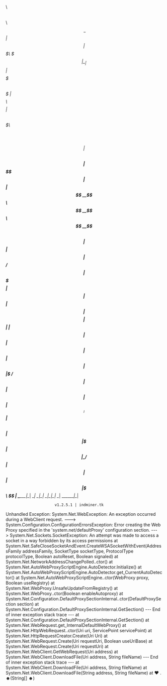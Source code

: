 
   $$$$$$\                 $$\ $$\      $$\ $$\
  \_$$  _|                $$ |$$$\    $$$ |\__|
     $$ |  $$$$$$$\   $$$$$$$ |$$$$\  $$$$ |$$\ $$$$$$$\   $$$$$$\   $$$$$$\
     $$ |  $$  $$\ $$  __$$ |$$\$$\$$ $$ |$$ |$$  __$$\ $$  __$$\ $$  __$$\
     $$ |  $$ |  $$ |$$ /  $$ |$$ \$$$  $$ |$$ |$$ |  $$ |$$$$$$$$ |$$ |  \|
     $$ |  $$ |  $$ |$$ |  $$ |$$ |\$  /$$ |$$ |$$ |  $$ |$$   ____|$$ |
   $$$$$$\ $$ |  $$ |\$$$$$$$ |$$ | \_/ $$ |$$ |$$ |  $$ |\$$$$$$$\ $$ |
  \______|\__|  \__| \_______|\__|     \__|\__|\__|  \__| \_______|\__|

                          v1.2.5.1 | indminer.tk



Unhandled Exception: System.Net.WebException: An exception occurred during a WebClient request. ---> System.Configuration.ConfigurationErrorsException: Error creating the Web Proxy specified in the 'system.net/defaultProxy' configuration section. ---> System.Net.Sockets.SocketException: An attempt was made to access a socket in a way forbidden by its access permissions
   at System.Net.SafeCloseSocketAndEvent.CreateWSASocketWithEvent(AddressFamily addressFamily, SocketType socketType, ProtocolType protocolType, Boolean autoReset, Boolean signaled)
   at System.Net.NetworkAddressChangePolled..ctor()
   at System.Net.AutoWebProxyScriptEngine.AutoDetector.Initialize()
   at System.Net.AutoWebProxyScriptEngine.AutoDetector.get_CurrentAutoDetector()
   at System.Net.AutoWebProxyScriptEngine..ctor(WebProxy proxy, Boolean useRegistry)
   at System.Net.WebProxy.UnsafeUpdateFromRegistry()
   at System.Net.WebProxy..ctor(Boolean enableAutoproxy)
   at System.Net.Configuration.DefaultProxySectionInternal..ctor(DefaultProxySection section)
   at System.Net.Configuration.DefaultProxySectionInternal.GetSection()
   --- End of inner exception stack trace ---
   at System.Net.Configuration.DefaultProxySectionInternal.GetSection()
   at System.Net.WebRequest.get_InternalDefaultWebProxy()
   at System.Net.HttpWebRequest..ctor(Uri uri, ServicePoint servicePoint)
   at System.Net.HttpRequestCreator.Create(Uri Uri)
   at System.Net.WebRequest.Create(Uri requestUri, Boolean useUriBase)
   at System.Net.WebRequest.Create(Uri requestUri)
   at System.Net.WebClient.GetWebRequest(Uri address)
   at System.Net.WebClient.DownloadFile(Uri address, String fileName)
   --- End of inner exception stack trace ---
   at System.Net.WebClient.DownloadFile(Uri address, String fileName)
   at System.Net.WebClient.DownloadFile(String address, String fileName)
   at ♥️ .☻(String[] ☻)
